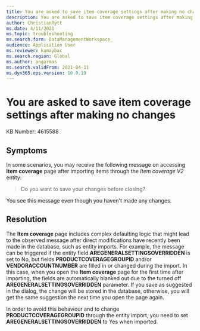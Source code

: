 ```yaml
---
title: You are asked to save item coverage settings after making no changes
description: You are asked to save item coverage settings after making no changes
author: ChristianRytt
ms.date: 4/11/2021
ms.topic: troubleshooting
ms.search.form: DataManagementWorkspace_
audience: Application User
ms.reviewer: kamaybac
ms.search.region: Global
ms.author: angarmas
ms.search.validFrom: 2021-04-11
ms.dyn365.ops.version: 10.0.19
---
```


# You are asked to save item coverage settings after making no changes

KB Number: 4615588

## Symptoms

In some scenarios, you may receive the following message on accessing **Item coverage** page after importing items through the *Item coverage V2* entity:

> Do you want to save your changes before closing?

You see this message even though you haven't made any changes.

## Resolution

The **Item coverage** page includes complex defaulting logic that might lead to the observed message after direct modifications have recently been made in the database, such as entity imports. For example, the message can be triggered if the entity field **AREGENERALSETTINGSOVERRIDDEN** is set to No, but fields **PRODUCTCOVERAGEGROUPID** and/or **VENDORACCOUNTNUMBER** are filled in or changed during the import. In this case, when you open the **Item coverage** page for the first time after importing, the fields are automatically blanked out due to the turned off **AREGENERALSETTINGSOVERRIDDEN** parameter. If you save as suggested in the dialog, the change will be stored in the database, otherwise, you will get the same suggestion the next time you open the page again.

In order to avoid this behaviour and to change **PRODUCTCOVERAGEGROUPID** through the entity import, you need to set **AREGENERALSETTINGSOVERRIDDEN** to Yes when imported.
